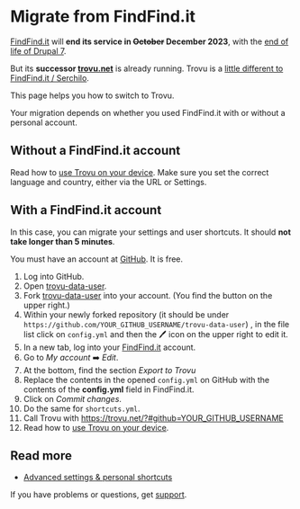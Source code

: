 # Migrate from FindFind.it

[FindFind.it](https://www.findfind.it/) will **end its service in <del>October</del> December 2023**, with the [end of life of Drupal 7](https://www.drupal.org/psa-2022-02-23).

But its **successor [trovu.net](https://trovu.net/)** is already running. Trovu is a [little different to FindFind.it / Serchilo](differences.md).

This page helps you how to switch to Trovu.

Your migration depends on whether you used FindFind.it with or without a personal account.

## Without a FindFind.it account

Read how to [use Trovu on your device](../users/integration.md). Make sure you set the correct language and country, either via the URL or Settings.

## With a FindFind.it account

In this case, you can migrate your settings and user shortcuts. It should **not take longer than 5 minutes**.

You must have an account at <a href="https://github.com/">GitHub</a>. It is free.

1. Log into GitHub.
1. Open [trovu-data-user](https://github.com/trovu/trovu-data-user).
1. Fork [trovu-data-user](https://github.com/trovu/trovu-data-user) into your account. (You find the button on the upper right.)
1. Within your newly forked repository (it should be under `https://github.com/YOUR_GITHUB_USERNAME/trovu-data-user`) , in the file list click on `config.yml` and then the 🖊 icon on the upper right to edit it.
1. In a new tab, log into your [FindFind.it](https://findfind.it) account.
1. Go to _My account_ ➡️ _Edit_.
1. At the bottom, find the section _Export to Trovu_
1. Replace the contents in the opened `config.yml` on GitHub with the contents of the **config.yml** field in FindFind.it.
1. Click on _Commit changes_.
1. Do the same for `shortcuts.yml`.
1. Call Trovu with https://trovu.net/?#github=YOUR_GITHUB_USERNAME
1. Read how to [use Trovu on your device](../users/integration.md).

## Read more

-   [Advanced settings & personal shortcuts](../users/advanced.md)

If you have problems or questions, get [support](../users/support.md).
